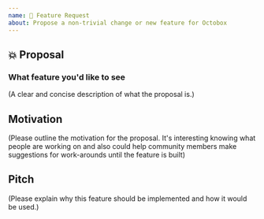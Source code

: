 ```yaml
---
name: 🐣 Feature Request
about: Propose a non-trivial change or new feature for Octobox
---
```


## 💥 Proposal

### What feature you'd like to see
(A clear and concise description of what the proposal is.)

## Motivation
(Please outline the motivation for the proposal. It's interesting knowing what people are working on and also could help community members make suggestions for work-arounds until the feature is built)

## Pitch

(Please explain why this feature should be implemented and how it would be used.)

<!--
  What happens if you skip this step?

  Someone will read your feature proposal and maybe will be able to help you,
  but it’s unlikely that it will get much attention from the team. Eventually,
  the issue will likely get closed in favor of issues that have better explanations

  Thanks for helping us help you!
-->
